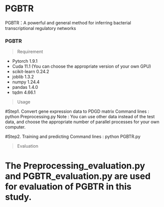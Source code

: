 # PGBTR
PGBTR：A powerful and general method for inferring bacterial transcriptional regulatory networks

### PGBTR ###

>Requirement

- Pytorch 1.9.1
- Cuda 11.1 (You can choose the appropriate version of your own GPU)
- scikit-learn 0.24.2
- joblib 1.3.2
- numpy 1.24.4
- pandas  1.4.0
- tqdm 4.66.1

>Usage

#Step1. Convert gene expression data to PDGD matrix
Command lines : python Preprocessing.py
Note : You can use other data instead of the test data, and choose the appropriate number of parallel processes for your own computer.

#Step2. Training and predicting
Command lines : python PGBTR.py

>Evaluation
# The Preprocessing_evaluation.py and PGBTR_evaluation.py are used for evaluation of PGBTR in this study.
